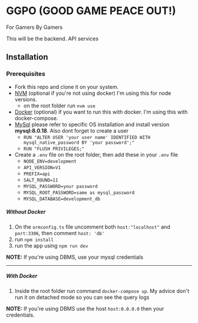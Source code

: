 # GGPO (GOOD GAME PEACE OUT!)

For Gamers By Gamers

This will be the backend. API services

## Installation

### Prerequisites
  - Fork this repo and clone it on your system.
  - [NVM](https://github.com/nvm-sh/nvm) (optional if you're not using docker) I'm using this for node versions.
    - on the root folder run `nvm use`
  - [Docker](https://www.docker.com/get-started) (optional) if you want to run this with docker. I'm using this with docker-compose.
  - [MySql](https://www.mysql.com/) please refer to specific OS installation and install version **mysql:8.0.18**. Also dont forget to create a user 
    - `RUN "ALTER USER 'your user name' IDENTIFIED WITH mysql_native_password BY 'your password';"` 
    - `RUN "FLUSH PRIVILEGES;"`
  - Create a `.env` file on the root folder, then add these in your `.env` file
     - `NODE_ENV=development`
     - `API_VERSION=V1`
     - `PREFIX=api`
     - `SALT_ROUND=11`
     - `MYSQL_PASSWORD=your password`
     - `MYSQL_ROOT_PASSWORD=same as mysql_password`
     - `MYSQL_DATABASE=development_db`

##### Without Docker

1. On the `ormconfig.ts` file uncomment both `host:"localhost"` and `port:3306`, then comment `host: 'db'`
2. run `npm install`
3. run the app using `npm run dev`

**NOTE:** If you're using DBMS, use your mysql credentials

--- 

##### With Docker

1. Inside the root folder run command `docker-compose up`. My advice don't run it on detached mode so you can see the query logs

**NOTE:** If you're using DBMS use the host `host:0.0.0.0` then your credentials.

